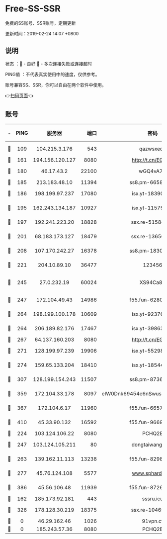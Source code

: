 # Free-SS-SSR

免费的SS账号、SSR账号，定期更新

更新时间：2019-02-24 14:07 +0800

## 说明

状态     ：🙂 - 良好 🙁 - 多次连接失败或连接超时

PING值   ：不代表真实使用中的速度，仅供参考。

账号兼容SS、SSR，你可以自由在两个软件中使用。

👉[扫码页面](https://liesauer.github.io/free-ss-ssr.github.io/)👈

## 账号

|-|PING|服务器|端口|密码|加密方式|区域|
|:----:|:----:|:-----:|-----:|:----:|:----:|:----:|
|🙂|109|104.215.3.176|543|qazwsxedc|aes-256-gcm|JP|
|🙂|161|194.156.120.127|8080|http://t.cn/EGJIyrl|rc4-md5|RU|
|🙂|180|46.17.43.2|22100|wGQ4vA7D|aes-256-gcm|RU|
|🙂|185|213.183.48.10|11394|ss8.pm-66583704|rc4-md5|RU|
|🙂|186|198.199.97.237|17080|isx.yt-18390147|aes-256-cfb|US|
|🙂|195|162.243.134.187|10927|isx.yt-11575973|aes-256-cfb|US|
|🙂|197|192.241.223.20|18828|ssx.re-51584753|aes-256-cfb|US|
|🙂|201|68.183.173.127|18479|ssx.re-13656982|aes-256-cfb|US|
|🙂|208|107.170.242.27|16378|ss8.pm-18305798|aes-256-cfb|US|
|🙂|221|204.10.89.10|36477|123456|aes-256-cfb|US|
|🙂|245|27.0.232.19|60024|XS94Ca8K|xchacha20-ietf-poly1305|HK|
|🙂|247|172.104.49.43|14986|f55.fun-62809242|aes-256-cfb|SG|
|🙂|264|198.199.100.178|10609|isx.yt-92376934|aes-256-cfb|US|
|🙂|264|206.189.82.176|17467|isx.yt-39863046|aes-256-cfb|SG|
|🙂|267|64.137.160.203|8080|http://t.cn/EGJIyrl|rc4-md5|CA|
|🙂|271|128.199.97.239|19906|isx.yt-55298055|aes-256-cfb|SG|
|🙂|274|159.65.133.204|18410|isx.yt-18544574|aes-256-cfb|SG|
|🙂|307|128.199.154.243|11507|ss8.pm-87365089|aes-256-cfb|SG|
|🙂|359|172.104.33.178|8097|eIW0Dnk69454e6nSwuspv9DmS201tQ0D|aes-256-cfb|SG|
|🙂|367|172.104.6.17|11960|f55.fun-66579166|aes-256-cfb|US|
|🙂|410|45.33.90.132|16592|f55.fun-96694755|aes-256-cfb|US|
|🙂|224|103.124.106.22|8080|PCHQ2E|rc4-md5|US|
|🙂|247|103.124.105.211|80|dongtaiwang.com|aes-256-cfb|US|
|🙂|263|139.162.11.113|13238|f55.fun-82987043|aes-256-cfb|SG|
|🙂|277|45.76.124.108|5577|www.sphard.com|aes-256-cfb|AU|
|🙂|386|45.56.106.48|11939|f55.fun-87263738|aes-256-cfb|US|
|🙁|162|185.173.92.181|443|sssru.icu|rc4-md5|RU|
|🙁|326|178.128.30.219|18375|ssx.re-10465888|aes-256-cfb|SG|
|🙁|0|46.29.162.46|1026|91vpn.cf|rc4-md5|RU|
|🙁|0|185.243.57.36|8080|PCHQ2E|rc4-md5|US|
